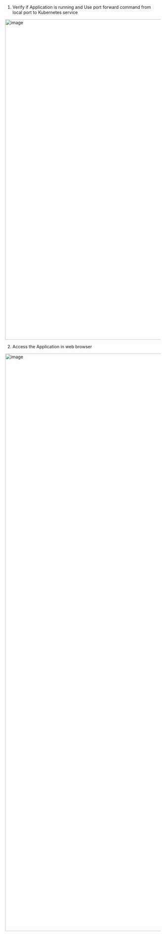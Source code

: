 1. Verify if Application is running and Use port forward command from local port to Kubernetes service
<img width="1036" alt="image" src="https://github.com/user-attachments/assets/22e6eb2b-c58c-461d-a28e-4b141b011665" />

2. Access the Application in web browser
<img width="1868" alt="image" src="https://github.com/user-attachments/assets/ced06f21-0e74-48c2-aa53-7e9cace364a8" />
